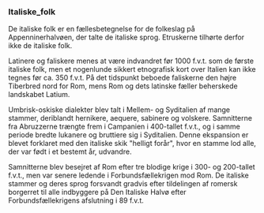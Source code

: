 ### Italiske_folk


De italiske folk er en fællesbetegnelse for de folkeslag på Appenninerhalvøen, der talte de italiske sprog. Etruskerne tilhørte derfor ikke de italiske folk.

Latinere og faliskere menes at være indvandret før 1000 f.v.t. som de første italiske folk, men et nogenlunde sikkert etnografisk kort over Italien kan ikke tegnes før ca. 350 f.v.t. På det tidspunkt beboede faliskerne den højre Tiberbred nord for Rom, mens Rom og dets latinske fæller beherskede landskabet Latium.

Umbrisk-oskiske dialekter blev talt i Mellem- og Syditalien af mange stammer, deriblandt hernikere, aequere, sabinere og volskere. Samnitterne fra Abruzzerne trængte frem i Campanien i 400-tallet f.v.t., og i samme periode bredte lukanere og bruttiere sig i Syditalien. Denne ekspansion er blevet forklaret med den italiske skik "helligt forår", hvor en stamme lod alle, der var født i et bestemt år, udvandre.

Samnitterne blev besejret af Rom efter tre blodige krige i 300- og 200-tallet f.v.t., men var senere ledende i Forbundsfællekrigen mod Rom. De italiske stammer og deres sprog forsvandt gradvis efter tildelingen af romersk borgerret til alle indbyggere på Den Italiske Halvø efter Forbundsfællekrigens afslutning i 89 f.v.t.